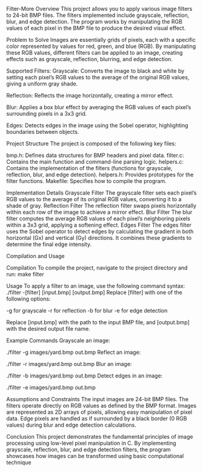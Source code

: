 Filter-More
Overview
This project allows you to apply various image filters to 24-bit BMP files. The filters implemented include grayscale, reflection, blur, and edge detection. The program works by manipulating the RGB values of each pixel in the BMP file to produce the desired visual effect.

Problem to Solve
Images are essentially grids of pixels, each with a specific color represented by values for red, green, and blue (RGB). By manipulating these RGB values, different filters can be applied to an image, creating effects such as grayscale, reflection, blurring, and edge detection.

Supported Filters:
Grayscale: Converts the image to black and white by setting each pixel’s RGB values to the average of the original RGB values, giving a uniform gray shade.

Reflection: Reflects the image horizontally, creating a mirror effect.

Blur: Applies a box blur effect by averaging the RGB values of each pixel’s surrounding pixels in a 3x3 grid.

Edges: Detects edges in the image using the Sobel operator, highlighting boundaries between objects.

Project Structure
The project is composed of the following key files:

bmp.h: Defines data structures for BMP headers and pixel data.
filter.c: Contains the main function and command-line parsing logic.
helpers.c: Contains the implementation of the filters (functions for grayscale, reflection, blur, and edge detection).
helpers.h: Provides prototypes for the filter functions.
Makefile: Specifies how to compile the program.


Implementation Details
Grayscale Filter
The grayscale filter sets each pixel’s RGB values to the average of its original RGB values, converting it to a shade of gray.
Reflection Filter
The reflection filter swaps pixels horizontally within each row of the image to achieve a mirror effect.
Blur Filter
The blur filter computes the average RGB values of each pixel’s neighboring pixels within a 3x3 grid, applying a softening effect.
Edges Filter
The edges filter uses the Sobel operator to detect edges by calculating the gradient in both horizontal (Gx) and vertical (Gy) directions. It combines these gradients to determine the final edge intensity.


Compilation and Usage

Compilation
To compile the project, navigate to the project directory and run:
make filter

Usage
To apply a filter to an image, use the following command syntax:
./filter -[filter] [input.bmp] [output.bmp]
Replace [filter] with one of the following options:

-g for grayscale
-r for reflection
-b for blur
-e for edge detection

Replace [input.bmp] with the path to the input BMP file, and [output.bmp] with the desired output file name.

Example Commands
Grayscale an image:

./filter -g images/yard.bmp out.bmp
Reflect an image:

./filter -r images/yard.bmp out.bmp
Blur an image:

./filter -b images/yard.bmp out.bmp
Detect edges in an image:

./filter -e images/yard.bmp out.bmp

Assumptions and Constraints
The input images are 24-bit BMP files.
The filters operate directly on RGB values as defined by the BMP format.
Images are represented as 2D arrays of pixels, allowing easy manipulation of pixel data.
Edge pixels are handled as if surrounded by a black border (0 RGB values) during blur and edge detection calculations.


Conclusion
This project demonstrates the fundamental principles of image processing using low-level pixel manipulation in C. By implementing grayscale, reflection, blur, and edge detection filters, the program showcases how images can be transformed using basic computational technique
